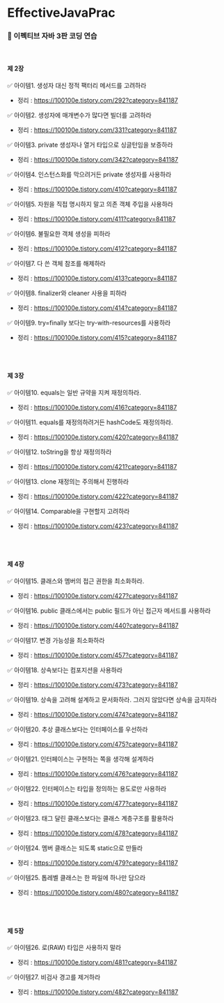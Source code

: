 # EffectiveJavaPrac  </br>
### 📖 이펙티브 자바 3판 코딩 연습

 </br>
 
#### 제 2장  </br>
✅ 아이템1. 생성자 대신 정적 팩터리 메서드를 고려하라  </br>
- 정리 : https://100100e.tistory.com/292?category=841187

✅ 아이템2. 생성자에 매개변수가 많다면 빌더를 고려하라  </br>
- 정리 : https://100100e.tistory.com/331?category=841187

✅ 아이템3. private 생성자나 열거 타입으로 싱글턴임을 보증하라  </br>
- 정리 : https://100100e.tistory.com/342?category=841187

✅ 아이템4. 인스턴스화를 막으려거든 private 생성자를 사용하라  </br>
- 정리 : https://100100e.tistory.com/410?category=841187

✅ 아이템5. 자원을 직접 명시하지 말고 의존 객체 주입을 사용하라  </br>
- 정리 : https://100100e.tistory.com/411?category=841187

✅ 아이템6. 불필요한 객체 생성을 피하라  </br>
- 정리 : https://100100e.tistory.com/412?category=841187

✅ 아이템7. 다 쓴 객체 참조를 해제하라  </br>
- 정리 : https://100100e.tistory.com/413?category=841187

✅ 아이템8. finalizer와 cleaner 사용을 피하라  </br>
- 정리 : https://100100e.tistory.com/414?category=841187

✅ 아이템9. try=finally 보다는 try-with-resources를 사용하라  </br>
- 정리 : https://100100e.tistory.com/415?category=841187


</br></br>
#### 제 3장  </br>
✅ 아이템10. equals는 일반 규약을 지켜 재정의하라.  </br>
- 정리 : https://100100e.tistory.com/416?category=841187

✅ 아이템11. equals를 재정의하려거든 hashCode도 재정의하라.  </br>
- 정리 : https://100100e.tistory.com/420?category=841187


✅ 아이템12. toString을 항상 재정의하라  </br>
- 정리 : https://100100e.tistory.com/421?category=841187

✅ 아이템13. clone 재정의는 주의해서 진행하라  </br>
- 정리 : https://100100e.tistory.com/422?category=841187

✅ 아이템14. Comparable을 구현할지 고려하라  </br>
- 정리 : https://100100e.tistory.com/423?category=841187



</br></br>
#### 제 4장  </br>
✅ 아이템15. 클래스와 멤버의 접근 권한을 최소화하라.  </br>
- 정리 : https://100100e.tistory.com/427?category=841187

✅ 아이템16. public 클래스에서는 public 필드가 아닌 접근자 메서드를 사용하라  </br>
- 정리 : https://100100e.tistory.com/440?category=841187

✅ 아이템17. 변경 가능성을 최소화하라  </br>
- 정리 : https://100100e.tistory.com/457?category=841187

✅ 아이템18. 상속보다는 컴포지션을 사용하라  </br>
- 정리 : https://100100e.tistory.com/473?category=841187

✅ 아이템19. 상속을 고려해 설계하고 문서화하라. 그러지 않았다면 상속을 금지하라  </br>
- 정리 : https://100100e.tistory.com/474?category=841187

✅ 아이템20. 추상 클래스보다는 인터페이스를 우선하라  </br>
- 정리 : https://100100e.tistory.com/475?category=841187

✅ 아이템21. 인터페이스는 구현하는 쪽을 생각해 설계하라 </br>
- 정리 : https://100100e.tistory.com/476?category=841187

✅ 아이템22. 인터페이스는 타입을 정의하는 용도로만 사용하라 </br>
- 정리 : https://100100e.tistory.com/477?category=841187

✅ 아이템23. 태그 달린 클래스보다는 클래스 계층구조를 활용하라 </br>
- 정리 : https://100100e.tistory.com/478?category=841187

✅ 아이템24. 멤버 클래스는 되도록 static으로 만들라 </br>
- 정리 : https://100100e.tistory.com/479?category=841187

✅ 아이템25. 톱레벨 클래스는 한 파일에 하나만 담으라 </br>
- 정리 : https://100100e.tistory.com/480?category=841187


</br></br>
#### 제 5장  </br>
✅ 아이템26. 로(RAW) 타입은 사용하지 말라 </br>
- 정리 : https://100100e.tistory.com/481?category=841187

✅ 아이템27. 비검사 경고를 제거하라 </br>
- 정리 : https://100100e.tistory.com/482?category=841187